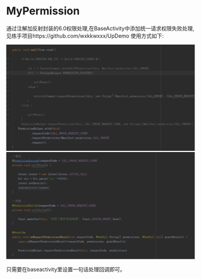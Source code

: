 # MyPermission
通过注解加反射封装的6.0权限处理,在BaseActivity中添加统一请求权限失败处理,见练手项目https://github.com/wxkkwxxx/UpDemo
使用方式如下:

![](https://github.com//wxkkwxxx/MyPermission/raw/master/img/1.png)  
![](https://github.com//wxkkwxxx/MyPermission/raw/master/img/2.png)  

只需要在baseactivity里设置一句话处理回调即可。
